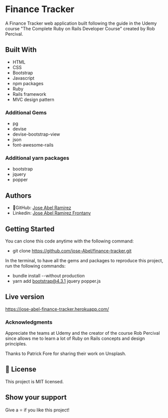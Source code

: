 # Finance Tracker

A Finance Tracker web application built following the guide in the Udemy course "The Complete Ruby on Rails Developer Course" created by Rob Percival.

## Built With
- HTML
- CSS
- Bootstrap
- Javascript
- npm packages
- Ruby
- Rails framework
- MVC design pattern

### Additional Gems
- pg
- devise
- devise-bootstrap-view
- json
- font-awesome-rails

### Additional yarn packages
- bootstrap
- jquery
- popper

## Authors
- 👤GitHub: [Jose Abel Ramirez](https://github.com/jose-Abel)
- Linkedin: [Jose Abel Ramirez Frontany](https://www.linkedin.com/in/jose-abel-ramirez-frontany-7674a842/)


## Getting Started
You can clone this code anytime with the following command:
- git clone https://github.com/jose-Abel/finance-tracker.git

In the terminal, to have all the gems and packages to reproduce this project, run the following commands:

- bundle install --without production
- yarn add bootstrap@4.3.1 jquery popper.js


## Live version
https://jose-abel-finance-tracker.herokuapp.com/


### Acknowledgments
Appreciate the teams at Udemy and the creator of the course Rob Percival since allows me to learn a lot of Ruby on Rails concepts and design principles.

Thanks to Patrick Fore for sharing their work on Unsplash.

## 📝 License
This project is MIT licensed.


## Show your support
Give a ⭐️ if you like this project!